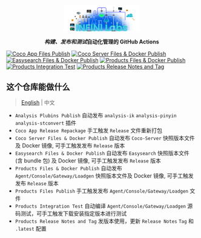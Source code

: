 <p align="center">
<a href="https://infinilabs.com/"><img src="docs/images/infinilabs.svg" alt="banner" width="200px"></a>
</p>

<p align="center">
<b><i>构建、发布和测试</i>自动化管理的 GitHub Actions</b>
</p>

[![Coco App Files Publish](https://github.com/infinilabs/ci/actions/workflows/coco-app.yml/badge.svg)](https://github.com/infinilabs/ci/actions/workflows/coco-app.yml)&nbsp;[![Coco Server Files & Docker Publish](https://github.com/infinilabs/ci/actions/workflows/coco-server.yml/badge.svg)](https://github.com/infinilabs/ci/actions/workflows/coco-server.yml)&nbsp;[![Easysearch Files & Docker Publish](https://github.com/infinilabs/ci/actions/workflows/easysearch-publish.yml/badge.svg)](https://github.com/infinilabs/ci/actions/workflows/easysearch-publish.yml)&nbsp;[![Products Files & Docker Publish](https://github.com/infinilabs/ci/actions/workflows/publish-docker.yml/badge.svg)](https://github.com/infinilabs/ci/actions/workflows/publish-docker.yml)&nbsp;[![Products Integration Test](https://github.com/infinilabs/ci/actions/workflows/integration-test.yml/badge.svg)](https://github.com/infinilabs/ci/actions/workflows/integration-test.yml)&nbsp;[![Products Release Notes and Tag](https://github.com/infinilabs/ci/actions/workflows/release.yml/badge.svg)](https://github.com/infinilabs/ci/actions/workflows/release.yml)

## 这个仓库能做什么

> [English](README.md) | 中文

- `Analysis Plubins Publish` 自动发布 `analysis-ik` `analysis-pinyin` `analysis-stconvert` 插件
- `Coco App Release Repackage` 手工触发 `Release` 文件重新打包
- `Coco Server Files & Docker Publish` 自动发布 `Coco-Server` 快照版本文件及 Docker 镜像, 可手工触发发布 `Release` 版本
- `Easysearch Files & Docker Publish` 自动发布 `Easysearch` 快照版本文件 (含 bundle 包) 及 Docker 镜像, 可手工触发发布 `Release` 版本
- `Products Files & Docker Publish`  自动发布 `Agent/Console/Gateway/Loadgen` 快照版本文件及 Docker 镜像, 可手工触发发布 `Release` 版本
- `Products Files Publish` 手工触发发布  `Agent/Console/Gateway/Loadgen` 文件
- `Products Integration Test` 自动编译 `Agent/Console/Gateway/Loadgen` 源码测试，可手工触发下载安装指定版本进行测试
- `Products Release Notes and Tag` 发版本使用，更新 `Release Notes` `Tag` 和 `.latest` 配置